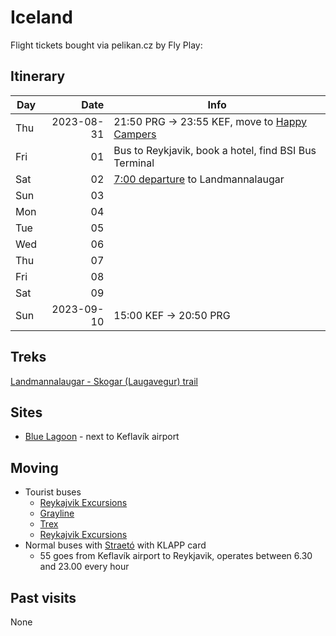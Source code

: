 # Iceland

Flight tickets bought via pelikan.cz by Fly Play:

## Itinerary

| Day |       Date | Info                                                                                             |
| --- | ---------: | ------------------------------------------------------------------------------------------------ |
| Thu | 2023-08-31 | 21:50 PRG -> 23:55 KEF, move to [Happy Campers](https://happycampers.is/campsite-map/)           |
| Fri |         01 | Bus to Reykjavik, book a hotel, find BSI Bus Terminal                                            |
| Sat |         02 | [7:00 departure](https://www.re.is/tour/landmannalaugar-iceland-on-your-own/) to Landmannalaugar |
| Sun |         03 |                                                                                                  |
| Mon |         04 |                                                                                                  |
| Tue |         05 |                                                                                                  |
| Wed |         06 |                                                                                                  |
| Thu |         07 |                                                                                                  |
| Fri |         08 |                                                                                                  |
| Sat |         09 |                                                                                                  |
| Sun | 2023-09-10 | 15:00 KEF -> 20:50 PRG                                                                           |

## Treks

[Landmannalaugar - Skogar (Laugavegur) trail](https://www.fi.is/en/hiking-trails/trails/laugavegur)

## Sites

 - [Blue Lagoon](https://www.bluelagoon.com/) - next to Keflavík airport


## Moving

 - Tourist buses
   - [Reykajvik Excursions](https://www.re.is/)
   - [Grayline](https://grayline.is/tours)
   - [Trex](https://trex.is/)
   - [Reykajvik Excursions](https://www.re.is/highland-bus/)
 - Normal buses with [Straetó](https://straeto.is/en/route-planner/timetables/landsbyggdin) with KLAPP card
   - 55 goes from Keflavík airport to Reykjavik, operates between 6.30 and 23.00 every hour

## Past visits

None